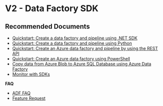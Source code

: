 <properties
    pageTitle="I am having Data Factory SDK issues"
    description="Troubleshoot Data Factory SDK and Author and Develop issues."
    service="microsoft.datafactory"
    resource="factories"
    authors="samiranshah"
    ms.author="samirans"
    displayOrder="8"
    selfHelpType="resource"
    supportTopicIds="32629521"
    resourceTags=""
    productPesIds="15613"
    cloudEnvironments="public"
    articleId="DataFactorySDKTroubleshooter"
/>

# V2 - Data Factory SDK

## **Recommended Documents**

- [Quickstart: Create a data factory and pipeline using .NET SDK](https://docs.microsoft.com/azure/data-factory/quickstart-create-data-factory-dot-net)
- [Quickstart: Create a data factory and pipeline using Python](https://docs.microsoft.com/azure/data-factory/quickstart-create-data-factory-python)
- [Quickstart: Create an Azure data factory and pipeline by using the REST API](https://docs.microsoft.com/azure/data-factory/quickstart-create-data-factory-rest-api)
- [Quickstart: Create an Azure data factory using PowerShell](https://docs.microsoft.com/azure/data-factory/quickstart-create-data-factory-powershell)
- [Copy data from Azure Blob to Azure SQL Database using Azure Data Factory](https://docs.microsoft.com/azure/data-factory/tutorial-copy-data-dot-net)
- [Monitor with SDKs](https://docs.microsoft.com/azure/data-factory/monitor-programmatically)

**FAQ**

- [ADF FAQ](https://docs.microsoft.com/azure/data-factory/v1/data-factory-faq)
- [Feature Request](https://feedback.azure.com/forums/270578-azure-data-factory)
